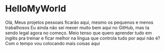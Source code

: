 # HelloMyWorld
Olá,
Meus projetos pessoais ficarão aqui, mesmo os pequenos e menos trabalhosos
Eu ainda não sei mexer muito bem aqui no GitHub, mas ta sendo legal agora no começo. 
Meio tenso que quero aprender tudo em inglês pra treinar e ficar melhor na língua que controla tudo por aqui não é?
Com o tempo vou colocando mais coisas aqui
